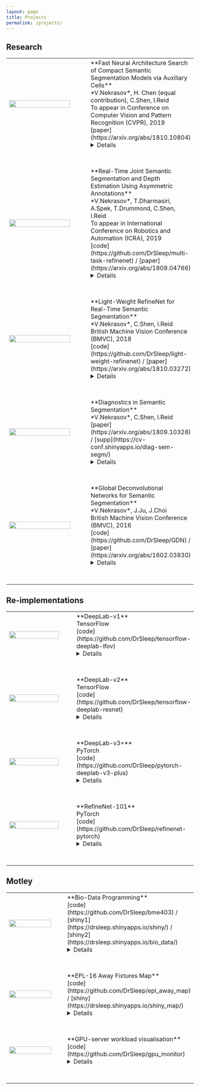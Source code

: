 ```yaml
---
layout: page
title: Projects
permalink: /projects/
---
```


## Research

<table>
<colgroup>
<col width="50%" />
<col width="50%" />
</colgroup>
<thead>
</thead>
<tbody>

<tr>
<td markdown="span" style="vertical-align: middle; padding-bottom: 3em;"><img width="90%" height="auto" src="{{ site.baseurl }}/images/arch0.png"></td>
<td markdown="span" style="vertical-align: middle; padding-bottom: 3em;">
    **Fast Neural Architecture Search of Compact Semantic Segmentation Models via Auxiliary Cells**<br>
    *V.Nekrasov*, H. Chen (equal contribution), C.Shen, I.Reid<br>
    To appear in Conference on Computer Vision and Pattern Recognition (CVPR), 2019<br>
    [paper](https://arxiv.org/abs/1810.10804)<br>
    <details>
    <span style="font-size: 14px">Fast reinforcement learning (RL)-based approach (in 8 GPU-days) of finding light-weight models for dense per-pixel tasks</span>
    </details>
    </td>
</tr>

<tr>
<td markdown="span" style="vertical-align: middle; padding-bottom: 3em;"><img width="90%" height="auto" src="{{ site.baseurl }}/images/jrflw.png"></td>
<td markdown="span" style="vertical-align: middle; padding-bottom: 3em;">
    **Real-Time Joint Semantic Segmentation and Depth Estimation Using Asymmetric Annotations**<br>
    *V.Nekrasov*, T.Dharmasiri, A.Spek, T.Drummond, C.Shen, I.Reid<br>
    To appear in International Conference on Robotics and Automation (ICRA), 2019<br>
    [code](https://github.com/DrSleep/multi-task-refinenet) / [paper](https://arxiv.org/abs/1809.04766)<br>
    <details>
    <span style="font-size: 14px">A simple approach of performing joint segmentation, depth and surface normals estimation in real-time with SOTA results using a single model</span>
    </details>
    </td>
</tr>

<tr>
<td markdown="span" style="vertical-align: middle; padding-bottom: 3em;"><img width="90%" height="auto" src="{{ site.baseurl }}/images/rf_lw.png"></td>
<td markdown="span" style="vertical-align: middle; padding-bottom: 3em;">
    **Light-Weight RefineNet for Real-Time Semantic Segmentation**<br>
    *V.Nekrasov*, C.Shen, I.Reid<br>
    British Machine Vision Conference (BMVC), 2018<br>
    [code](https://github.com/DrSleep/light-weight-refinenet) / [paper](https://arxiv.org/abs/1810.03272)<br>
    <details>
    <span style="font-size: 14px">Re-thinking an encoder-decoder based segmentation network into the one able to attain high performance with the real-time inference</span>
    </details>
    </td>
</tr>

<tr>
<td markdown="span" style="vertical-align: middle; padding-bottom: 3em;"><img width="90%" height="auto" src="{{ site.baseurl }}/images/diag.png"></td>
<td markdown="span" style="vertical-align: middle; padding-bottom: 3em;">
    **Diagnostics in Semantic Segmentation**<br>
    *V.Nekrasov*, C.Shen, I.Reid<br>
    [paper](https://arxiv.org/abs/1809.10328) / [supp](https://cv-conf.shinyapps.io/diag-sem-segm/)<br>
    <details>
    <span style="font-size: 14px">Evaluating SOTA segmentation networks in terms of their sensitivity to object properties and uncertainty measures</span>
    </details>
    </td>
</tr>

<tr>
<td markdown="span" style="vertical-align: middle; padding-bottom: 3em;"><img width="90%" height="auto" src="{{ site.baseurl }}/images/gdn.png"></td>
<td markdown="span" style="vertical-align: middle; padding-bottom: 3em;">
    **Global Deconvolutional Networks for Semantic Segmentation**<br>
    *V.Nekrasov*, J.Ju, J.Choi<br>
    British Machine Vision Conference (BMVC), 2016<br>
    [code](https://github.com/DrSleep/GDN) / [paper](https://arxiv.org/abs/1602.03930)<br>
    <details>
    <span style="font-size: 14px">Learnable matrix-based method for global interpolation inside segmentation networks</span>
    </details>
    </td>
</tr>

</tbody>
</table>


## Re-implementations

<table>
<colgroup>
<col width="50%" />
<col width="50%" />
</colgroup>
<thead>
</thead>
<tbody>

<tr>
<td markdown="span" style="vertical-align: middle; padding-bottom: 3em;"><img width="90%" height="auto" src="{{ site.baseurl }}/images/tf-dl1.png"></td>
<td markdown="span" style="vertical-align: middle; padding-bottom: 3em;">
    **DeepLab-v1**<br>
    TensorFlow<br>
    [code](https://github.com/DrSleep/tensorflow-deeplab-lfov)<br>
    <details>
    <span style="font-size: 14px">Re-implementation of DeepLab-v1 (LargeFOV) in TensorFlow</span>
    </details>
    </td>
</tr>

<tr>
<td markdown="span" style="vertical-align: middle; padding-bottom: 3em;"><img width="90%" height="auto" src="{{ site.baseurl }}/images/tf-dl2.png"></td>
<td markdown="span" style="vertical-align: middle; padding-bottom: 3em;">
    **DeepLab-v2**<br>
    TensorFlow<br>
    [code](https://github.com/DrSleep/tensorflow-deeplab-resnet)<br>
    <details>
    <span style="font-size: 14px">Re-implementation of DeepLab-v2 (ResNet-101) in TensorFlow</span>
    </details>
    </td>
</tr>


<tr>
<td markdown="span" style="vertical-align: middle; padding-bottom: 3em;"><img width="90%" height="auto" src="{{ site.baseurl }}/images/tf-dl3+.png"></td>
<td markdown="span" style="vertical-align: middle; padding-bottom: 3em;">
    **DeepLab-v3+**<br>
    PyTorch<br>
    [code](https://github.com/DrSleep/pytorch-deeplab-v3-plus)<br>
    <details>
    <span style="font-size: 14px">Conversion of DeepLab-v3+ pre-trained weights from TensorFlow into PyTorch</span>
    </details>
    </td>
</tr>

<tr>
<td markdown="span" style="vertical-align: middle; padding-bottom: 3em;"><img width="90%" height="auto" src="{{ site.baseurl }}/images/rf101.png"></td>
<td markdown="span" style="vertical-align: middle; padding-bottom: 3em;">
    **RefineNet-101**<br>
    PyTorch<br>
    [code](https://github.com/DrSleep/refinenet-pytorch)<br>
    <details>
    <span style="font-size: 14px">RefineNet based on ResNet-101 trained on PASCAL VOC in PyTorch</span>
    </details>
    </td>
</tr>

</tbody>
</table>

## Motley

<table>
<colgroup>
<col width="50%" />
<col width="50%" />
</colgroup>
<thead>
</thead>
<tbody>


<tr>
<td markdown="span" style="vertical-align: middle; padding-bottom: 3em;"><img width="90%" height="auto" src="{{ site.baseurl }}/images/bme.png"></td>
<td markdown="span" style="vertical-align: middle; padding-bottom: 3em;">
    **Bio-Data Programming**<br>
    [code](https://github.com/DrSleep/bme403) / [shiny1](https://drsleep.shinyapps.io/shiny/) / [shiny2](https://drsleep.shinyapps.io/bio_data/) <br>
    <details>
    <span style="font-size: 14px">Shiny-based applications developed for the course on biomedical data programming - based on the NCI-60 cancel cell line panel dataset</span>
    </details>
    </td>
</tr>

<tr>
<td markdown="span" style="vertical-align: middle; padding-bottom: 3em;"><img width="90%" height="auto" src="{{ site.baseurl }}/images/epl.png"></td>
<td markdown="span" style="vertical-align: middle; padding-bottom: 3em;">
    **EPL-16 Away Fixtures Map**<br>
    [code](https://github.com/DrSleep/epl_away_map) / [shiny](https://drsleep.shinyapps.io/shiny_map/)<br>
    <details>
    <span style="font-size: 14px">Mapping of away fixtures in English Premier League Season '16-'17 (first half) using leaflet and d3</span>
    </details>
    </td>
</tr>

<tr>
<td markdown="span" style="vertical-align: middle; padding-bottom: 3em;"><img width="90%" height="auto" src="{{ site.baseurl }}/images/gpu.png"></td>
<td markdown="span" style="vertical-align: middle; padding-bottom: 3em;">
    **GPU-server workload visualisation**<br>
    [code](https://github.com/DrSleep/gpu_monitor)<br>
    <details>
    <span style="font-size: 14px">Simple visualisation of workload on a GPU server in d3.js</span>
    </details>
    </td>
</tr>


</tbody>
</table>